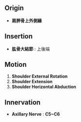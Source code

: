 ## Origin
* **肩胛骨上外側緣**
## Insertion
* **肱骨大結節** : 上後端
## Motion
1. **Shoulder External Rotation**
2. **Shoulder Extension**
3. **Shoulder Horizontal Abduction**
## Innervation
* **Axillary Nerve** : **C5~C6**